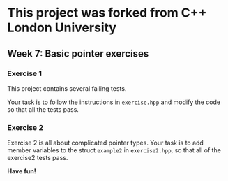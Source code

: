
# This project was forked from C++ London University #

## Week 7: Basic pointer exercises ##

### Exercise 1 ###

This project contains several failing tests.

Your task is to follow the instructions in `exercise.hpp` and modify the code so
that all the tests pass.

### Exercise 2 ###

Exercise 2 is all about complicated pointer types.
Your task is to add member variables to the struct `example2` in `exercise2.hpp`,
so that all of the exercise2 tests pass.


**Have fun!**